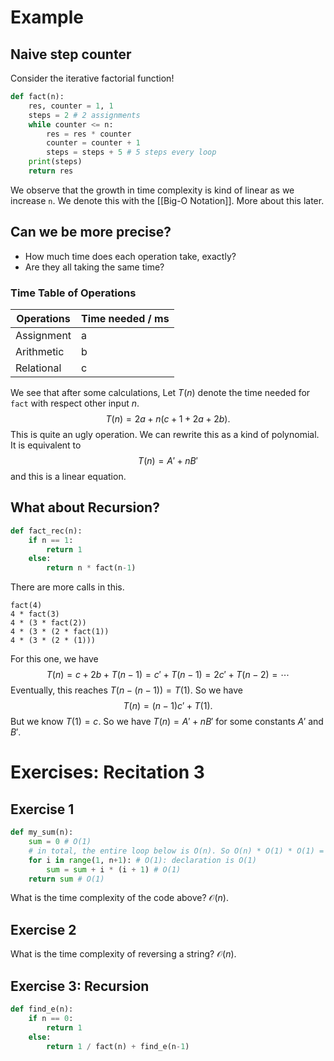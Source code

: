 # Example
## Naive step counter
Consider the iterative factorial function!
```python
def fact(n):
	res, counter = 1, 1
	steps = 2 # 2 assignments
	while counter <= n:
		res = res * counter
		counter = counter + 1
		steps = steps + 5 # 5 steps every loop
	print(steps)
	return res
```
We observe that the growth in time complexity is kind of linear as we increase `n`. 
We denote this with the [[Big-O Notation]]. More about this later.
## Can we be more precise?
- How much time does each operation take, exactly?
- Are they all taking the same time?
### Time Table of Operations
| Operations | Time needed / ms |
| ---------- | ---------------- |
| Assignment | a                |
| Arithmetic | b                |
| Relational | c                |
We see that after some calculations,
Let $T(n)$ denote the time needed for `fact` with respect other input $n$.
$$T(n) = 2a + n(c + 1 + 2a + 2b).$$
This is quite an ugly operation. We can rewrite this as a kind of polynomial. It is equivalent to
$$T(n) = A' + nB'$$
and this is a linear equation.
## What about Recursion?
```python
def fact_rec(n):
	if n == 1:
		return 1
	else:
		return n * fact(n-1)
```
There are more calls in this.
```pseudocode
fact(4)
4 * fact(3)
4 * (3 * fact(2))
4 * (3 * (2 * fact(1))
4 * (3 * (2 * (1)))
```
For this one, we have
$$T(n) = c + 2b + T(n-1) = c' + T(n-1) = 2c' + T(n-2) = \cdots$$
Eventually, this reaches $T(n - (n-1)) = T(1)$. 
So we have 
$$T(n) = (n-1) c' + T(1).$$
But we know $T(1) = c$. So we have $T(n) = A' + nB'$ for some constants $A'$ and $B'$.
# Exercises: Recitation 3
## Exercise 1
```python
def my_sum(n):
	sum = 0 # O(1)
	# in total, the entire loop below is O(n). So O(n) * O(1) * O(1) = O(n).
	for i in range(1, n+1): # O(1): declaration is O(1)
		sum = sum + i * (i + 1) # O(1)
	return sum # O(1)
```
What is the time complexity of the code above? $\mathcal O(n)$.
## Exercise 2
What is the time complexity of reversing a string? $\mathcal O(n)$.
## Exercise 3: Recursion
```python
def find_e(n):
	if n == 0:
		return 1
	else:
		return 1 / fact(n) + find_e(n-1)
```
